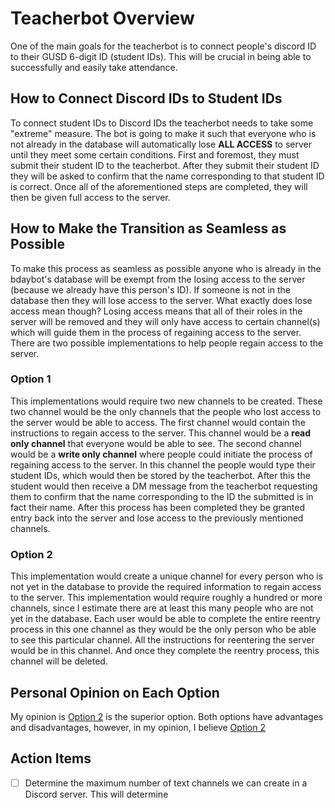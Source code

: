 # Teacherbot Overview
One of the main goals for the teacherbot is to connect people's discord ID to their GUSD 6-digit ID (student IDs).  This will be crucial in being able to successfully and easily take attendance.

## How to Connect Discord IDs to Student IDs
To connect student IDs to Discord IDs the teacherbot needs to take some "extreme" measure.  The bot is going to make it such that everyone who is not already in the database will automatically lose **ALL ACCESS** to server until they meet some certain conditions.  First and foremost, they must submit their student ID to the teacherbot.  After they submit their student ID they will be asked to confirm that the name corresponding to that student ID is correct.  Once all of the aforementioned steps are completed, they will then be given full access to the server.

## How to Make the Transition as Seamless as Possible
To make this process as seamless as possible anyone who is already in the bdaybot's database will be exempt from the losing access to the server (because we already have this person's ID). If someone is not in the database then they will lose access to the server.  What exactly does lose access mean though?  Losing access means that all of their roles in the server will be removed and they will only have access to certain channel(s) which will guide them in the process of regaining access to the server.  There are two possible implementations to help people regain access to the server.

### Option 1
This implementations would require two new channels to be created.  These two channel would be the only channels that the people who lost access to the server would be able to access.  The first channel would contain the instructions to regain access to the server.  This channel would be a **read only channel** that everyone would be able to see.  The second channel would be a **write only channel** where people could initiate the process of regaining access to the server.  In this channel the people would type their student IDs, which would then be stored by the teacherbot.  After this the student would then receive a DM message from the teacherbot requesting them to confirm that the name corresponding to the ID the submitted is in fact their name.  After this process has been completed they be granted entry back into the server and lose access to the previously mentioned channels.
### Option 2
This implementation would create a unique channel for every person who is not yet in the database to provide the required information to regain access to the server.  This implementation would require roughly a hundred or more channels, since I estimate there are at least this many people who are not yet in the database.  Each user would be able to complete the entire reentry process in this one channel as they would be the only person who be able to see this particular channel.  All the instructions for reentering the server would be in this channel.  And once they complete the reentry process, this channel will be deleted.
## Personal Opinion on Each Option
My opinion is [Option 2](https://github.com/ryanlee68/teacherbot/blob/master/Outline-of-Teachbot.md#option-2) is the superior option.  Both options have advantages and disadvantages, however, in my opinion, I believe [Option 2]()

## Action Items
* [ ] Determine the maximum number of text channels we can create in a Discord server.  This will determine

[Option 1]: https://github.com/ryanlee68/teacherbot/blob/master/Outline-of-Teachbot.md#option-1
[Option 2]: https://github.com/ryanlee68/teacherbot/blob/master/Outline-of-Teachbot.md#option-2
